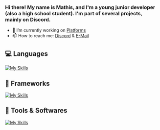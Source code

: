 ### Hi there! My name is Mathis, and I'm a young junior developer (also a high school student). I'm part of several projects, mainly on Discord.


- 🔭 I’m currently working on [Platforms](https://neldox.tech)
- 📫 How to reach me: [Discord](https://discord.com/users/938588350942707783) & [E-Mail](mailto:contact@neldox.tech)

## 💻 Languages
[![My Skills](https://skillicons.dev/icons?i=html,css,js,md)](https://github.com/nneeeeldoooox)

## 🧰 Frameworks
[![My Skills](https://skillicons.dev/icons?i=nodejs,nextjs)](https://github.com/nneeeeldoooox)

## 🔨 Tools & Softwares

[![My Skills](https://skillicons.dev/icons?i=vscode,figma,cloudflare,mongodb,vercel,github)](https://github.com/nneeeeldoooox)
